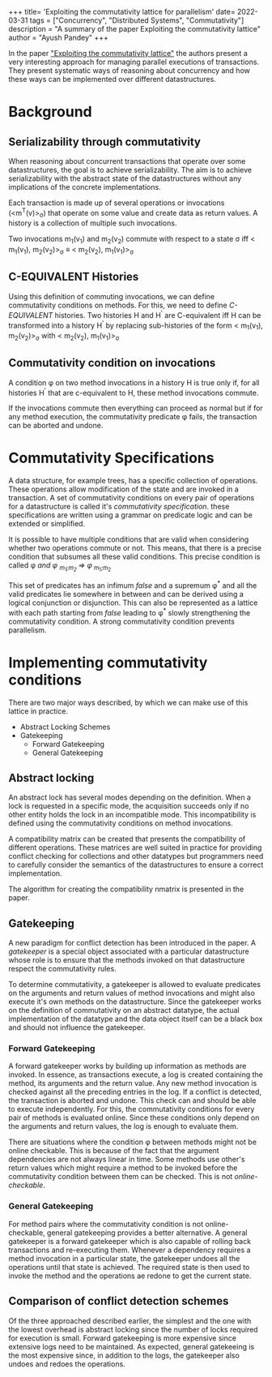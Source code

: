 +++
title= 'Exploiting the commutativity lattice for parallelism'
date= 2022-03-31
tags = ["Concurrency", "Distributed Systems", "Commutativity"]
description = "A summary of the paper Exploiting the commutativity lattice"
author = "Ayush Pandey"
+++
<!--more-->

In the paper ["Exploiting the commutativity lattice"](https://doi.org/10.1145/1993316.1993562) the authors present a very interesting approach for managing parallel executions of transactions. They present systematic ways of reasoning about concurrency and how these ways can be implemented over different datastructures. 

Background
======

Serializability through commutativity
------
When reasoning about concurrent transactions that operate over some datastructures, the goal is to achieve serializability. The aim is to achieve serializability with the abstract state of the datastructures without any implications of the concrete implementations. 

Each transaction is made up of several operations or invocations (<m<sup>T</sup>(v)><sub>&sigma;</sub>) that operate on some value and create data as return values. A history is a collection of multiple such invocations.

Two invocations m<sub>1</sub>(v<sub>1</sub>) and m<sub>2</sub>(v<sub>2</sub>) commute with respect to a state &sigma; iff < m<sub>1</sub>(v<sub>1</sub>), m<sub>2</sub>(v<sub>2</sub>)><sub>&sigma;</sub>  &#8801; < m<sub>2</sub>(v<sub>2</sub>), m<sub>1</sub>(v<sub>1</sub>)><sub>&sigma;</sub>

C-EQUIVALENT Histories
----------
Using this definition of commuting invocations, we can define commutativity conditions on methods. For this, we need to define *C-EQUIVALENT* histories. Two histories H and H<sup>'</sup> are C-equivalent iff H can be transformed into a history H<sup>'</sup> by replacing sub-histories of the form < m<sub>1</sub>(v<sub>1</sub>), m<sub>2</sub>(v<sub>2</sub>)><sub>&sigma;</sub> with < m<sub>2</sub>(v<sub>2</sub>), m<sub>1</sub>(v<sub>1</sub>)><sub>&sigma;</sub>

Commutativity condition on invocations
---------
A condition &phi; on two method invocations in a history H is true only if, for all histories H<sup>'</sup> that are c-equivalent to H, these method invocations commute. 

If the invocations commute then everything can proceed as normal but if for any method execution, the commutativity predicate &phi; fails, the transaction can be aborted and undone. 

Commutativity Specifications
========

A data structure, for example trees, has a specific collection of operations. These operations allow modification of the state and are invoked in a transaction. A set of commutativity conditions on every pair of operations for a datastructure is called it's *commutativity specification*. these specifications are written using a grammar on predicate logic and can be extended or simplified. 

It is possible to have multiple conditions that are valid when considering whether two operations commute or not. This means, that there is a precise condition that subsumes all these valid conditions. This precise condition is called &phi;<sup>*</sup> and &phi; <sub> m<sub>1</sub>;m<sub>2</sub> </sub> &#8658; &phi;<sup>*</sup><sub> m<sub>1</sub>;m<sub>2</sub></sub>

This set of predicates has an infimum *false* and a supremum &phi;<sup>\*</sup> and all the valid predicates lie somewhere in between and can be derived using a logical conjunction or disjunction. This can also be represented as a lattice with each path starting from *false* leading to &phi;<sup>\*</sup> slowly strengthening the commutativity condition. A strong commutativity condition prevents parallelism. 

Implementing commutativity conditions
========

There are two major ways described, by which we can make use of this lattice in practice. 

- Abstract Locking Schemes
- Gatekeeping
  - Forward Gatekeeping
  - General Gatekeeping


Abstract locking
------

An abstract lock has several modes depending on the definition. When a lock is requested in a specific mode, the acquisition succeeds only if no other entity holds the lock in an incompatible mode. This incompatibility is defined using the commutativity conditions on method invocations. 

A compatibility matrix can be created that presents the compatibility of different operations. These matrices are well suited in practice for providing conflict checking for collections and other datatypes but programmers need to carefully consider the semantics of the datastructures to ensure a correct implementation. 

The algorithm for creating the compatibility nmatrix is presented in the paper. 


Gatekeeping
------

A new paradigm for conflict detection has been introduced in the paper. A *gatekeeper* is a special object associated with a particular datastructure whose role is to ensure that the methods invoked on that datastructure respect the commutativity rules. 

To determine commutativity, a gatekeeper is allowed to evaluate predicates on the arguments and return values of method invocations and might also execute it's own methods on the datastructure. Since the gatekeeper works on the definition of commutativity on an abstract datatype, the actual implementation of the datatype and the data object itself can be a black box and should not influence the gatekeeper. 

### Forward Gatekeeping
A forward gatekeeper works by building up information as methods are invoked. In essence, as transactions execute, a log is created containing the method, its arguments and the return value. Any new method invocation is checked against all the preceding entries in the log. If a conflict is detected, the transaction is aborted and undone. This check can and should be able to execute independently. For this, the commutativity conditions for every pair of methods is evaluated online. Since these conditions only depend on the arguments and return values, the log is enough to evaluate them. 

There are situations where the condition &phi; between methods might not be online checkable. This is because of the fact that the argument dependencies are not always linear in time. Some methods use other's return values which might require a method to be invoked before the commutativity condition between them can be checked. This is not *online-checkable*. 

### General Gatekeeping

For method pairs where the commutativity condition is not online-checkable, general gatekeeping provides a better alternative. A general gatekeeper is a forward gatekeeper which is also capable of rolling back transactions and re-executing them. Whenever a dependency requires a method invocation in a particular state, the gatekeeper undoes all the operations until that state is achieved. The required state is then used to invoke the method and the operations ae redone to get the current state.

Comparison of conflict detection schemes
-------

Of the three approached described earlier, the simplest and the one with the lowest overhead is abstract locking since the number of locks required for execution is small. Forward gatekeeping is more expensive since extensive logs need to be maintained. As expected, general gatekeeing is the most expensive since, in addition to the logs, the gatekeeper also undoes and redoes the operations.

